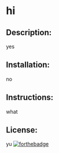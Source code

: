 # hi 
## Description: 
 yes 
 ## Installation: 
 no 
 ## Instructions: 
 what 
 ## License: 
 yu
 [![forthebadge](https://forthebadge.com/images/badges/powered-by-electricity.svg)](https://forthebadge.com)